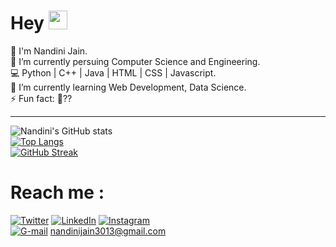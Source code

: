 # Hey <img src="https://raw.githubusercontent.com/MartinHeinz/MartinHeinz/master/wave.gif" width="30px">

👋 I'm Nandini Jain. \
🔭 I’m currently persuing Computer Science and Engineering. \
💻 Python | C++ | Java | HTML | CSS | Javascript. \
🌱 I’m currently learning Web Development, Data Science. \
⚡ Fun fact: 👀??


<hr>

![Nandini's GitHub stats](https://github-readme-stats.vercel.app/api?username=nandiniinj&show_icons=true&theme=radical&hide_border=true) \
[![Top Langs](https://github-readme-stats.vercel.app/api/top-langs/?username=nandiniinj&layout=compact&theme=radical&hide_border=true)](https://github.com/nandiniinj) \
[![GitHub Streak](http://github-readme-streak-stats.herokuapp.com?user=nandiniinj&theme=radical&hide_border=true)](https://git.io/streak-stats)
<!-- Actual text -->

# Reach me :
[![Twitter][1.4]][1]  [![LinkedIn][2.4]][2] [![Instagram][4.4]][4] \
[![G-mail][3.4]][4] nandinijain3013@gmail.com
<!-- Icons -->

[1.4]: https://img.icons8.com/color/48/000000/twitter--v1.png
[2.4]: https://img.icons8.com/fluent/48/000000/linkedin.png
[3.4]: https://img.icons8.com/color/48/000000/gmail.png
[4.4]: https://img.icons8.com/color/48/000000/instagram-new--v2.png

<!-- Links to your social media accounts -->

[1]: https://twitter.com/Nandinii_nj
[2]: https://www.linkedin.com/in/nandinijain-nj/
[4]: https://www.instagram.com/nandinii_nj/




